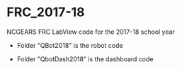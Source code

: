 # FRC_2017-18
NCGEARS FRC LabView code for the 2017-18 school year

- Folder "QBot2018" is the robot code

- Folder "QbotDash2018" is the dashboard code